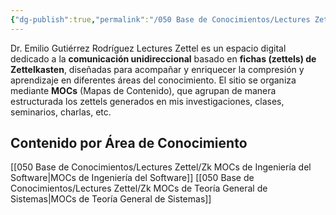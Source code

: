 ```yaml
---
{"dg-publish":true,"permalink":"/050 Base de Conocimientos/Lectures Zettel/Zk Lectures Zettel by EGR/","title":["Lectures Zettel"],"tags":["gardenEntry"]}
---
```


Dr. Emilio Gutiérrez Rodríguez
Lectures Zettel es un espacio digital dedicado a la **comunicación unidireccional** basado en **fichas (zettels) de Zettelkasten**, diseñadas para acompañar y enriquecer la compresión y aprendizaje en diferentes áreas del conocimiento. El sitio se organiza mediante **MOCs** (Mapas de Contenido), que agrupan de manera estructurada los zettels generados en mis investigaciones, clases, seminarios, charlas, etc.

## Contenido por Área de Conocimiento
[[050 Base de Conocimientos/Lectures Zettel/Zk MOCs de Ingeniería del Software\|MOCs de Ingeniería del Software]]
[[050 Base de Conocimientos/Lectures Zettel/Zk MOCs de Teoría General de Sistemas\|MOCs de Teoría General de Sistemas]]